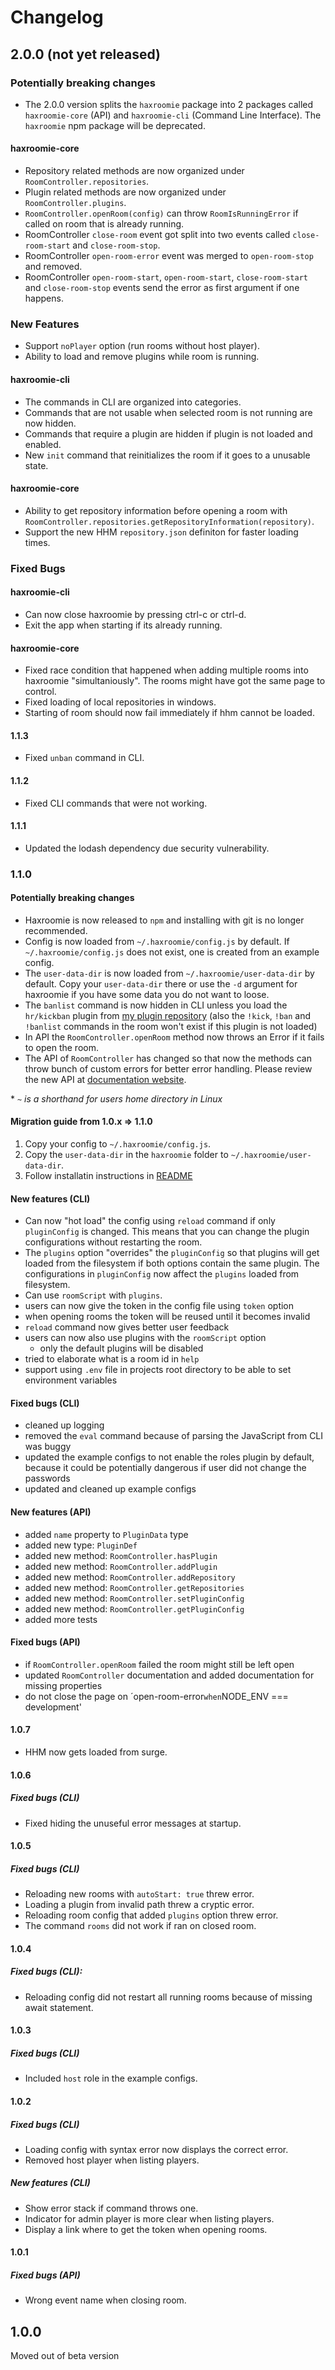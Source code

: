 # Changelog

## 2.0.0 (not yet released)

### Potentially breaking changes

- The 2.0.0 version splits the `haxroomie` package into 2 packages called `haxroomie-core` (API) and `haxroomie-cli` (Command Line Interface). The `haxroomie` npm package will be deprecated.

#### haxroomie-core

- Repository related methods are now organized under `RoomController.repositories`.
- Plugin related methods are now organized under `RoomController.plugins`.
- `RoomController.openRoom(config)` can throw `RoomIsRunningError` if called on
room that is already running.
- RoomController `close-room` event got split into two events called
`close-room-start` and `close-room-stop`.
- RoomController `open-room-error` event was merged to `open-room-stop` and removed.
- RoomController `open-room-start`, `open-room-start`, `close-room-start` and `close-room-stop`
events send the error as first argument if one happens.

### New Features

- Support `noPlayer` option (run rooms without host player).
- Ability to load and remove plugins while room is running.

#### haxroomie-cli

- The commands in CLI are organized into categories.
- Commands that are not usable when selected room is not running are now hidden.
- Commands that require a plugin are hidden if plugin is not loaded and enabled.
- New `init` command that reinitializes the room if it goes to a unusable state.

#### haxroomie-core

- Ability to get repository information before opening a room with
`RoomController.repositories.getRepositoryInformation(repository)`.
- Support the new HHM `repository.json` definiton for faster loading
times.

### Fixed Bugs

#### haxroomie-cli

- Can now close haxroomie by pressing ctrl-c or ctrl-d.
- Exit the app when starting if its already running.

#### haxroomie-core

- Fixed race condition that happened when adding multiple rooms into haxroomie
"simultaniously". The rooms might have got the same page to control.
- Fixed loading of local repositories in windows.
- Starting of room should now fail immediately if hhm cannot be loaded.

#### 1.1.3

- Fixed `unban` command in CLI.

#### 1.1.2

- Fixed CLI commands that were not working.

#### 1.1.1

- Updated the lodash dependency due security vulnerability.

### 1.1.0

#### Potentially breaking changes

- Haxroomie is now released to `npm` and installing with git is no longer recommended.
- Config is now loaded from `~/.haxroomie/config.js` by default. If `~/.haxroomie/config.js` does not exist, one is created from an example config.
- The `user-data-dir` is now loaded from `~/.haxroomie/user-data-dir` by default. Copy your `user-data-dir` there or use the `-d` argument for haxroomie if you have some data you do not want to loose.
- The `banlist` command is now hidden in CLI unless you load the `hr/kickban` plugin from [my plugin repository](https://github.com/morko/hhm-sala-plugins) (also the `!kick`, `!ban` and `!banlist` commands in the room won't exist if this plugin is not loaded)
- In API the `RoomController.openRoom` method now throws an Error if it fails to open the room.
- The API of `RoomController` has changed so that now the methods can throw bunch of custom errors for better error handling. Please review the new API at [documentation website](https://morko.github.io/haxroomie/RoomController.html).

\* *`~` is a shorthand for users home directory in Linux*

#### Migration guide from 1.0.x => 1.1.0

1. Copy your config to `~/.haxroomie/config.js`.
2. Copy the `user-data-dir` in the `haxroomie` folder to `~/.haxroomie/user-data-dir`.
3. Follow installatin instructions in [README](https://github.com/morko/haxroomie#installation)

#### New features (CLI)

- Can now "hot load" the config using `reload` command if only `pluginConfig` is changed. This means that you can change the plugin configurations without restarting the room.
- The `plugins` option "overrides" the `pluginConfig` so that plugins will get loaded from the filesystem if both options contain the same plugin. The configurations in `pluginConfig` now affect the `plugins` loaded from filesystem.
- Can use `roomScript` with `plugins`.
- users can now give the token in the config file using `token` option
- when opening rooms the token will be reused until it becomes invalid
- `reload` command now gives better user feedback
- users can now also use plugins with the `roomScript` option
  - only the default plugins will be disabled
- tried to elaborate what is a room id in `help`
- support using `.env` file in projects root directory to be able to set environment variables

#### Fixed bugs (CLI)

- cleaned up logging
- removed the `eval` command because of parsing the JavaScript from CLI was buggy
- updated the example configs to not enable the roles plugin by default, because it could be potentially dangerous if user did not change the passwords
- updated and cleaned up example configs

#### New features (API)

- added `name` property to `PluginData` type
- added new type: `PluginDef`
- added new method: `RoomController.hasPlugin`
- added new method: `RoomController.addPlugin`
- added new method: `RoomController.addRepository`
- added new method: `RoomController.getRepositories`
- added new method: `RoomController.setPluginConfig`
- added new method: `RoomController.getPluginConfig`
- added more tests

#### Fixed bugs (API)

- if `RoomController.openRoom` failed the room might still be left open
- updated `RoomController` documentation and added documentation for missing properties
- do not close the page on ´open-room-error` when `NODE_ENV === development'

#### 1.0.7

- HHM now gets loaded from surge.

#### 1.0.6

##### Fixed bugs (CLI)

- Fixed hiding the unuseful error messages at startup.
 
#### 1.0.5

##### Fixed bugs (CLI)

- Reloading new rooms with `autoStart: true` threw error.
- Loading a plugin from invalid path threw a cryptic error.
- Reloading room config that added `plugins` option threw error.
- The command `rooms` did not work if ran on closed room.

#### 1.0.4

##### Fixed bugs (CLI):

- Reloading config did not restart all running rooms because of
  missing await statement.

#### 1.0.3

##### Fixed bugs (CLI)

- Included `host` role in the example configs.

#### 1.0.2

##### Fixed bugs (CLI)

- Loading config with syntax error now displays the correct error.
- Removed host player when listing players.

##### New features (CLI)

- Show error stack if command throws one.
- Indicator for admin player is more clear when listing players.
- Display a link where to get the token when opening rooms.

#### 1.0.1

##### Fixed bugs (API)

- Wrong event name when closing room.

## 1.0.0

Moved out of beta version
